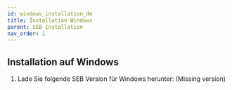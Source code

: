 ```yaml
---
id: windows_installation_de
title: Installation Windows
parent: SEB Installation
nav_order: 1
---
```


## Installation auf Windows

1. Lade Sie folgende SEB Version für Windows herunter:
(Missing version)
